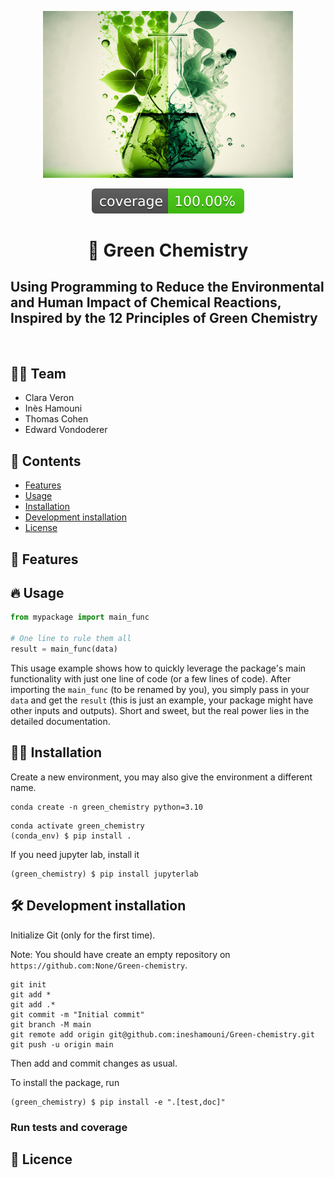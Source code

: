 <p align="center">
  <img src="assets/green.jpeg" alt="Project Logo" width="400"/>
</p>

<p align="center">
  <img src="assets/coverage-badge.svg" alt="Coverage Status"/>
</p>

<h1 align="center">
🌱 Green Chemistry 
</h1>


<h2>
<strong>Using Programming to Reduce the Environmental and Human Impact of Chemical Reactions, Inspired by the 12 Principles of Green Chemistry</strong>
</h2>

<br>

 
## 🧑‍🔬 Team
 
- Clara Veron
- Inès Hamouni 
- Thomas Cohen 
- Edward Vondoderer

## 📖 Contents

- [Features](#-features)
- [Usage](#-usage)
- [Installation](#-Setup)
- [Development installation](#-development-installation)
- [License](#-license)


## 🌱 Features

## 🔥 Usage

```python
from mypackage import main_func

# One line to rule them all
result = main_func(data)
```

This usage example shows how to quickly leverage the package's main functionality with just one line of code (or a few lines of code). 
After importing the `main_func` (to be renamed by you), you simply pass in your `data` and get the `result` (this is just an example, your package might have other inputs and outputs). 
Short and sweet, but the real power lies in the detailed documentation.

## 👩‍💻 Installation

Create a new environment, you may also give the environment a different name. 

```
conda create -n green_chemistry python=3.10 
```

```
conda activate green_chemistry
(conda_env) $ pip install .
```

If you need jupyter lab, install it 

```
(green_chemistry) $ pip install jupyterlab
```


## 🛠️ Development installation

Initialize Git (only for the first time). 

Note: You should have create an empty repository on `https://github.com:None/Green-chemistry`.

```
git init
git add * 
git add .*
git commit -m "Initial commit" 
git branch -M main
git remote add origin git@github.com:ineshamouni/Green-chemistry.git 
git push -u origin main
```

Then add and commit changes as usual. 

To install the package, run

```
(green_chemistry) $ pip install -e ".[test,doc]"
```

### Run tests and coverage





## 📖 Licence
